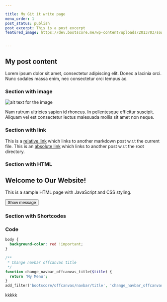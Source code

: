 ```yaml
---

title: My Git it write page
menu_order: 1
post_status: publish
post_excerpt: This is a post excerpt
featured_image: https://dev.bootscore.me/wp-content/uploads/2013/03/soworthloving-wallpaper-1536x960.jpg


---
```


## My post content

Lorem ipsum dolor sit amet, consectetur adipiscing elit. Donec a lacinia orci.
Nunc sodales massa enim, nec consectetur orci tempus ac.

### Section with image

![alt text for the image](/_images/pic4.jpg "Caption for the image")

Nam rutrum ultricies sapien id rhoncus. In pellentesque efficitur suscipit.
Aliquam vel est consectetur lectus malesuada mollis sit amet non neque. 

### Section with link

This is a [relative link](../sub-dir1/post3.md) which links to another markdown post w.r.t the current file.
This is an [absolute link](/folder1/sub-dir1/post3.md) which links to another post w.r.t the root directory.

### Section with HTML

<section id="home">
    <h2>Welcome to Our Website!</h2>
    <p>This is a sample HTML page with JavaScript and CSS styling.</p>
    <button type="button" onclick="showMessage()">Show message</button>
</section>

<script>
    function showMessage() {
        alert('Thank you for contacting us!');
    }
</script>

<!-- Sample CSS Style -->
<style>
    h1 {
        color: red;
    }
</style>

### Section with Shortcodes

### Code

```css
body {
  background-color: red !important;
}
```

```php
/**
 * Change navbar offcanvas title
 */
function change_navbar_offcanvas_title($title) {
  return 'My Menu';
}
add_filter('bootscore/offcanvas/navbar/title', 'change_navbar_offcanvas_title');
```

kkkkk
